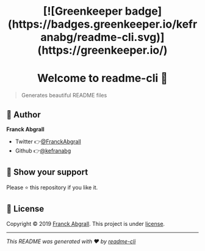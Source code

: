<h1 align="center">[![Greenkeeper badge](https://badges.greenkeeper.io/kefranabg/readme-cli.svg)](https://greenkeeper.io/)</h1>

<h1 align="center">Welcome to readme-cli 👋</h1>

> Generates beautiful README files

## 👤 Author

**Franck Abgrall**

- Twitter 👉[@FranckAbgrall](https://twitter.com/FranckAbgrall)
- Github 👉[@kefranabg](https://github.com/kefranabg)

## 🙏 Show your support

Please ⭐️ this repository if you like it.

## 📜 License

Copyright © 2019 [Franck Abgrall](kefranabg).
This project is under [license](https://github.com/kefranabg/readme-cli/blob/master/LICENSE).

---

_This README was generated with ❤️ by [readme-cli](https://github.com/kefranabg/readme-cli)_
